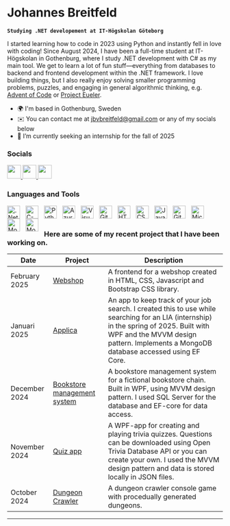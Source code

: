 #  Johannes Breitfeld

**```Studying .NET developement at IT-Högskolan Göteborg```**

I started learning how to code in 2023 using Python and instantly fell in love with coding! Since August 2024, I have been a full-time student at IT-Högskolan in Gothenburg, where I study .NET development with C# as my main tool. We get to learn a lot of fun stuff—everything from databases to backend and frontend development within the .NET framework. I love building things, but I also really enjoy solving smaller programming problems, puzzles, and engaging in general algorithmic thinking, e.g. [Advent of Code](https://github.com/JohannesBreitfeld/AdventOfCode) or [Project Eueler](https://github.com/JohannesBreitfeld/ProjectEuler).

* 🌍  I'm based in Gothenburg, Sweden
* ✉️  You can contact me at [jbvbreitfeld@gmail.com](mailto:jbvbreitfeld@gmail.com ) or any of my socials below
* 🔭  I’m currently seeking an internship for the fall of 2025

### Socials

<p align="left"> <a href="https://discord.com/users/johannesbreitfeld" target="_blank" rel="noreferrer"> <picture> <source media="(prefers-color-scheme: dark)" srcset="https://raw.githubusercontent.com/danielcranney/readme-generator/main/public/icons/socials/discord-dark.svg" /> <source media="(prefers-color-scheme: light)" srcset="https://raw.githubusercontent.com/danielcranney/readme-generator/main/public/icons/socials/discord.svg" /> <img src="https://raw.githubusercontent.com/danielcranney/readme-generator/main/public/icons/socials/discord.svg" width="32" height="32" /> </picture> </a> <a href="https://www.github.com/johannes" target="_blank" rel="noreferrer"> <picture> <source media="(prefers-color-scheme: dark)" srcset="https://raw.githubusercontent.com/danielcranney/readme-generator/main/public/icons/socials/github-dark.svg" /> <source media="(prefers-color-scheme: light)" srcset="https://raw.githubusercontent.com/danielcranney/readme-generator/main/public/icons/socials/github.svg" /> <img src="https://raw.githubusercontent.com/danielcranney/readme-generator/main/public/icons/socials/github.svg" width="32" height="32" /> </picture> </a> <a href="https://www.linkedin.com/in/johannesbreitfeld/" target="_blank" rel="noreferrer"> <picture> <source media="(prefers-color-scheme: dark)" srcset="https://raw.githubusercontent.com/danielcranney/readme-generator/main/public/icons/socials/linkedin-dark.svg" /> <source media="(prefers-color-scheme: light)" srcset="https://raw.githubusercontent.com/danielcranney/readme-generator/main/public/icons/socials/linkedin.svg" /> <img src="https://raw.githubusercontent.com/danielcranney/readme-generator/main/public/icons/socials/linkedin.svg" width="32" height="32" /> </picture> </a></p>
 

###  Languages and Tools

<img align="left" alt=".Net" width="30px" style="padding-right:10px;" src="https://cdn.jsdelivr.net/gh/devicons/devicon/icons/dot-net/dot-net-plain-wordmark.svg" />
<img align="left" alt="C-sharp" width="30px" style="padding-right:10px;" src="https://cdn.jsdelivr.net/gh/devicons/devicon/icons/csharp/csharp-original.svg"/>
<img align="left" alt="Python" width="30px" style="padding-right:10px;" src="https://cdn.jsdelivr.net/gh/devicons/devicon/icons/python/python-original.svg" />
<img align="left" alt="Azure" width="30px" style="padding-right:10px;" src="https://cdn.jsdelivr.net/gh/devicons/devicon/icons/azure/azure-original.svg" />
<img align="left" alt="Visual Studio" width="30px" style="padding-right:10px;" src="https://cdn.jsdelivr.net/gh/devicons/devicon/icons/visualstudio/visualstudio-original.svg" />
<img align="left" alt="Git" width="30px" style="padding-right:10px;" src="https://cdn.jsdelivr.net/gh/devicons/devicon/icons/git/git-original.svg" />
<img align="left" alt="HTML" width="30px" style="padding-right:10px;" src="https://cdn.jsdelivr.net/gh/devicons/devicon/icons/html5/html5-plain.svg" />
<img align="left" alt="CSS" width="30px" style="padding-right:10px;" src="https://cdn.jsdelivr.net/gh/devicons/devicon/icons/css3/css3-plain.svg" />
<img align="left" alt="JavaScript" width="30px" style="padding-right:10px;" src="https://cdn.jsdelivr.net/gh/devicons/devicon/icons/javascript/javascript-plain.svg" />

<img align="left" alt="GitHub" width="30px" style="padding-right:10px;" src="https://cdn.jsdelivr.net/gh/devicons/devicon/icons/github/github-original.svg" />
<img align="left" alt="MicrosoftSQLSever" width="30px" style="padding-right:10px;" src="https://cdn.jsdelivr.net/gh/devicons/devicon/icons/microsoftsqlserver/microsoftsqlserver-original.svg" />
<img align="left" alt="MongoDB" width="30px" style="padding-right:10px;" src="https://cdn.jsdelivr.net/gh/devicons/devicon/icons/mongodb/mongodb-original.svg" />
<img align="left" alt="MongoDB" width="30px" style="padding-right:10px;" src="https://cdn.jsdelivr.net/gh/devicons/devicon/icons/sqlite/sqlite-original.svg" />

<br />



#


### Here are some of my recent project that I have been working on.


|Date|Project|Description|
|--|--|--|
|February 2025|[Webshop](https://github.com/JohannesBreitfeld/MagnumsShop)|A frontend for a webshop created in HTML, CSS, Javascript and Bootstrap CSS library.|
|Januari 2025|[Applica](https://github.com/JohannesBreitfeld/Applica)|An app to keep track of your job search. I created this to use while searching for an LIA (internship) in the spring of 2025. Built with WPF and the MVVM design pattern. Implements a MongoDB database accessed using EF Core.|
|December 2024|[Bookstore management system](https://github.com/JohannesBreitfeld/Labb2-Databases-Database-First) | A bookstore management system for a fictional bookstore chain. Built in WPF, using MVVM design pattern. I used SQL Server for the database and EF-core for data access.
|November 2024| [Quiz app](https://github.com/JohannesBreitfeld/Labb3-GUI) |A WPF-app for creating and playing trivia quizzes. Questions can be downloaded using Open Trivia Database API or you can create your own. I used the MVVM design pattern and data is stored locally in JSON files.| 
|October 2024| [Dungeon Crawler](https://github.com/JohannesBreitfeld/Labb2-OOP) | A dungeon crawler console game with procedually generated dungeons. | 
---

<!--
**JohannesBreitfeld/JohannesBreitfeld** is a ✨ _special_ ✨ repository because its `README.md` (this file) appears on your GitHub profile.

Here are some ideas to get you started:

- 🔭 I’m currently working on ...
- 🌱 I’m currently learning ...
- 👯 I’m looking to collaborate on ...
- 🤔 I’m looking for help with ...
- 💬 Ask me about ...
- 📫 How to reach me: ...
- 😄 Pronouns: ...
- ⚡ Fun fact: ...
-->
